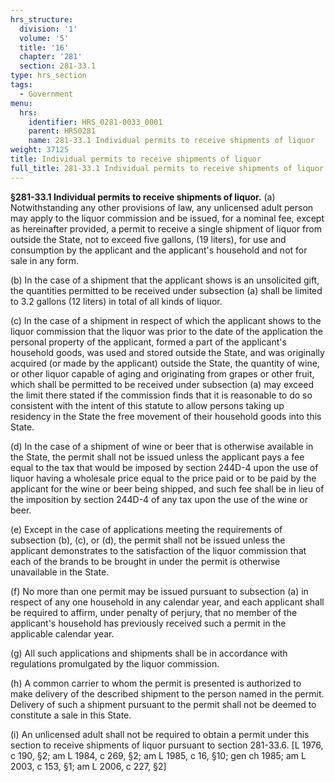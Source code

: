 ```yaml
---
hrs_structure:
  division: '1'
  volume: '5'
  title: '16'
  chapter: '281'
  section: 281-33.1
type: hrs_section
tags:
  - Government
menu:
  hrs:
    identifier: HRS_0281-0033_0001
    parent: HRS0281
    name: 281-33.1 Individual permits to receive shipments of liquor
weight: 37125
title: Individual permits to receive shipments of liquor
full_title: 281-33.1 Individual permits to receive shipments of liquor
---
```

**§281-33.1 Individual permits to receive shipments of liquor.** (a) Notwithstanding any other provisions of law, any unlicensed adult person may apply to the liquor commission and be issued, for a nominal fee, except as hereinafter provided, a permit to receive a single shipment of liquor from outside the State, not to exceed five gallons, (19 liters), for use and consumption by the applicant and the applicant's household and not for sale in any form.

(b) In the case of a shipment that the applicant shows is an unsolicited gift, the quantities permitted to be received under subsection (a) shall be limited to 3.2 gallons (12 liters) in total of all kinds of liquor.

(c) In the case of a shipment in respect of which the applicant shows to the liquor commission that the liquor was prior to the date of the application the personal property of the applicant, formed a part of the applicant's household goods, was used and stored outside the State, and was originally acquired (or made by the applicant) outside the State, the quantity of wine, or other liquor capable of aging and originating from grapes or other fruit, which shall be permitted to be received under subsection (a) may exceed the limit there stated if the commission finds that it is reasonable to do so consistent with the intent of this statute to allow persons taking up residency in the State the free movement of their household goods into this State.

(d) In the case of a shipment of wine or beer that is otherwise available in the State, the permit shall not be issued unless the applicant pays a fee equal to the tax that would be imposed by section 244D-4 upon the use of liquor having a wholesale price equal to the price paid or to be paid by the applicant for the wine or beer being shipped, and such fee shall be in lieu of the imposition by section 244D-4 of any tax upon the use of the wine or beer.

(e) Except in the case of applications meeting the requirements of subsection (b), (c), or (d), the permit shall not be issued unless the applicant demonstrates to the satisfaction of the liquor commission that each of the brands to be brought in under the permit is otherwise unavailable in the State.

(f) No more than one permit may be issued pursuant to subsection (a) in respect of any one household in any calendar year, and each applicant shall be required to affirm, under penalty of perjury, that no member of the applicant's household has previously received such a permit in the applicable calendar year.

(g) All such applications and shipments shall be in accordance with regulations promulgated by the liquor commission.

(h) A common carrier to whom the permit is presented is authorized to make delivery of the described shipment to the person named in the permit. Delivery of such a shipment pursuant to the permit shall not be deemed to constitute a sale in this State.

(i) An unlicensed adult shall not be required to obtain a permit under this section to receive shipments of liquor pursuant to section 281-33.6\. [L 1976, c 190, §2; am L 1984, c 269, §2; am L 1985, c 16, §10; gen ch 1985; am L 2003, c 153, §1; am L 2006, c 227, §2]